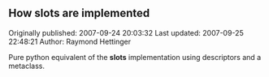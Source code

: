 ## How __slots__ are implemented

Originally published: 2007-09-24 20:03:32
Last updated: 2007-09-25 22:48:21
Author: Raymond Hettinger

Pure python equivalent of the __slots__ implementation using descriptors and a metaclass.